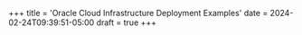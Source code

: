 +++
title = 'Oracle Cloud Infrastructure Deployment Examples'
date = 2024-02-24T09:39:51-05:00
draft = true
+++
